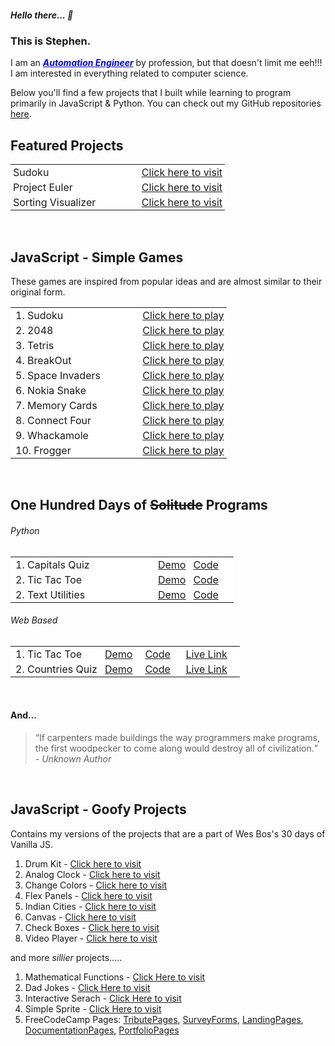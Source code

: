##### Hello there... 👋

### This is Stephen.

I am an ***<a style="color:blue !important; text-decoration-line: underline;" href="https://www.linkedin.com/in/stephenmarri" target="_blank">Automation Engineer</a>*** by profession, but that doesn't limit me eeh!!! I am interested in everything related to computer science.

Below you'll find a few projects that I built while learning to program primarily in JavaScript & Python. You can check out my GitHub repositories <a href="https://github.com/stephenmarri" target="_blank" style="text-decoration:underline">here</a>.
<br>

## Featured Projects
<table>
  <tr style="border:0 !important;background-color: white !important;"><td style="border:0 !important; padding:2px 4px !important;width:60%">Sudoku</td><td style="border:0 !important; padding:2px 4px !important"><a href="https://stephenmarri.github.io/games/sudoku/" target="_blank">Click here to visit</a></td></tr>
  <tr style="border:0 !important;background-color: white !important;"><td style="border:0 !important; padding:2px 4px !important">Project Euler</td><td style="border:0 !important; padding:2px 4px !important"><a href="https://stephenmarri.github.io/project_euler/site/" target="_blank">Click here to visit</a></td></tr>
  <tr style="border:0 !important;background-color: white !important;"><td style="border:0 !important; padding:2px 4px !important">Sorting Visualizer</td><td style="border:0 !important; padding:2px 4px !important"><a href="https://stephenmarri.github.io/js_projects/sortingVisualizer/" target="_blank">Click here to visit</a></td></tr>
</table>
<br>

## JavaScript - Simple Games
These games are inspired from popular ideas and are almost similar to their original form.

<table >
<tr style="border:0 !important;background-color: white !important;"><td style="border:0 !important; padding:2px 8px !important;width:60%">1. Sudoku</td><td style="border:0;padding:2px 4px !important"><a href="https://stephenmarri.github.io/games/sudoku/" target="_blank">Click here to play</a></td></tr>
<tr style="border:0 !important;background-color: white !important;"><td style="border:0 !important; padding:2px 8px !important;">2. 2048</td><td style="border:0;padding:2px 4px !important"><a href="https://stephenmarri.github.io/games/2048/" target="_blank">Click here to play</a></td></tr>
<tr style="border:0 !important;background-color: white !important;"><td style="border:0 !important; padding:2px 8px !important;">3. Tetris</td><td style="border:0;padding:2px 4px !important"><a href="https://stephenmarri.github.io/games/tetris/" target="_blank">Click here to play</a></td></tr>
<tr style="border:0 !important;background-color: white !important;"><td style="border:0 !important; padding:2px 8px !important;">4. BreakOut</td><td style="border:0;padding:2px 4px !important"><a href="https://stephenmarri.github.io/games/breakout/" target="_blank">Click here to play</a></td></tr>
<tr style="border:0 !important;background-color: white !important;"><td style="border:0 !important; padding:2px 8px !important;">5. Space Invaders</td><td style="border:0;padding:2px 4px !important"><a href="https://stephenmarri.github.io/games/spaceInvaders/" target="_blank">Click here to play</a></td></tr>
<tr style="border:0 !important;background-color: white !important;"><td style="border:0 !important; padding:2px 8px !important;">6. Nokia Snake</td><td style="border:0;padding:2px 4px !important"><a href="https://stephenmarri.github.io/games/nokiasnake/" target="_blank">Click here to play</a></td></tr>
<tr style="border:0 !important;background-color: white !important;"><td style="border:0 !important; padding:2px 8px !important;">7. Memory Cards</td><td style="border:0;padding:2px 4px !important"><a href="https://stephenmarri.github.io/games/memoryCards/" target="_blank">Click here to play</a></td></tr>
<tr style="border:0 !important;background-color: white !important;"><td style="border:0 !important; padding:2px 8px !important;">8. Connect Four</td><td style="border:0;padding:2px 4px !important"><a href="https://stephenmarri.github.io/games/connectfour/" target="_blank">Click here to play</a></td></tr>
<tr style="border:0 !important;background-color: white !important;"><td style="border:0 !important; padding:2px 8px !important;">9. Whackamole</td><td style="border:0;padding:2px 4px !important"><a href="https://stephenmarri.github.io/games/whackamole/" target="_blank">Click here to play</a></td></tr>
<tr style="border:0 !important;background-color: white !important;"><td style="border:0 !important; padding:2px 8px !important;">10. Frogger</td><td style="border:0;padding:2px 4px !important"><a href="https://stephenmarri.github.io/games/frogger/" target="_blank">Click here to play</a></td></tr>
</table>
<br>

## One Hundred Days of ~~Solitude~~  Programs
###### Python
<table >
  <tr style="border:0 !important;background-color: white !important;"><td style="border:0 !important; padding:2px 8px !important; width:65%">1. Capitals Quiz</td><td style="border:0;padding:2px 4px !important"><a href="https://github.com/stephenmarri/100-Projects/blob/main/python/01.CapitalsQuiz/demo.gif?raw=true?raw=true" target="_blank">Demo</a></td><td style="border:0 !important; padding:2px 8px !important;"><a href="https://github.com/stephenmarri/100-Projects/tree/main/python/01.CapitalsQuiz" target="_blank">Code</a></td><td style="border:0 !important; padding:2px 8px !important;"><a href="" target="_blank"></a></td></tr>
  <tr style="border:0 !important;background-color: white !important;"><td style="border:0 !important; padding:2px 8px !important;">2. Tic Tac Toe</td><td style="border:0;padding:2px 4px !important"><a href="https://github.com/stephenmarri/100-Projects/blob/main/python/02.TicTacToe/demo.gif?raw=true?raw=true" target="_blank">Demo</a></td><td style="border:0 !important; padding:2px 8px !important;"><a href="https://github.com/stephenmarri/100-Projects/tree/main/python/02.TicTacToe" target="_blank">Code</a></td><td style="border:0 !important; padding:2px 8px !important;"><a href="" target="_blank"></a></td></tr>
  <tr style="border:0 !important;background-color: white !important;"><td style="border:0 !important; padding:2px 8px !important;">2. Text Utilities</td><td style="border:0;padding:2px 4px !important"><a href="https://github.com/stephenmarri/100-Projects/blob/main/python/03.TextUtilitiesz/demo.gif?raw=true?raw=true" target="_blank">Demo</a></td><td style="border:0 !important; padding:2px 8px !important;"><a href="https://github.com/stephenmarri/100-Projects/tree/main/python/03.TextUtilities" target="_blank">Code</a></td><td style="border:0 !important; padding:2px 8px !important;"><a href="" target="_blank"></a></td></tr>
</table>

###### Web Based
<table >
  <tr style="border:0 !important;background-color: white !important;"><td style="border:0 !important; padding:2px 8px !important; width:40%">1. Tic Tac Toe</td><td style="border:0;padding:2px 4px !important"><a href="https://github.com/stephenmarri/100-Projects/blob/main/javascript/01.TicTacToe/TicTacToe/public/demo.gif?raw=true" target="_blank">Demo</a></td><td style="border:0 !important; padding:2px 8px !important;"><a href="https://github.com/stephenmarri/100-Projects/tree/main/javascript/01.TicTacToe/TicTacToe" target="_blank">Code</a></td><td style="border:0 !important; padding:2px 8px !important;"><a href="https://100projects-01-tictactoe-git-main-stephenmarris-projects.vercel.app/" target="_blank">Live Link</a></td></tr>
  <tr style="border:0 !important;background-color: white !important;"><td style="border:0 !important; padding:2px 8px !important;">2. Countries Quiz </td><td style="border:0;padding:2px 4px !important"><a href="https://github.com/stephenmarri/100-Projects/blob/main/javascript/2.CapitalsQuiz/public/demo.gif?raw=true" target="_blank">Demo</a></td><td style="border:0 !important; padding:2px 8px !important;"><a href="https://github.com/stephenmarri/100-Projects/blob/main/javascript/2.CapitalsQuiz" target="_blank">Code</a></td><td style="border:0 !important; padding:2px 8px !important;"><a href="https://100projects-02-countriesquiz.vercel.app/" target="_blank">Live Link</a></td></tr>
</table>
<br>

#### And...
> <q>If carpenters made buildings the way programmers make programs, the first woodpecker to come along would destroy all of civilization.</q><br><em>- Unknown Author</em>

<br>

## JavaScript - Goofy Projects
  Contains my versions of the projects that are a part of Wes Bos's 30 days of Vanilla JS.
   1. Drum Kit -  <a href="https://stephenmarri.github.io/JavaScript30/01-DrumKit/" target="_blank">Click here to visit</a>
   2. Analog Clock -  <a href="https://stephenmarri.github.io/JavaScript30/02-AnalogClock/index.html" target="_blank">Click here to visit</a>
   3. Change Colors -  <a href="https://stephenmarri.github.io/JavaScript30/03-CSSVariables/" target="_blank">Click here to visit</a>
   4. Flex Panels -  <a href="https://stephenmarri.github.io/JavaScript30/05-FlexPanels/index.html" target="_blank">Click here to visit</a>
   5. Indian Cities -  <a href="https://stephenmarri.github.io/JavaScript30/06-TypeAhead/" target="_blank">Click here to visit</a>
   6. Canvas -  <a href="https://stephenmarri.github.io/JavaScript30/08-Canvas/" target="_blank">Click here to visit</a>
   7. Check Boxes -  <a href="https://stephenmarri.github.io/JavaScript30/10-CheckBoxes/" target="_blank">Click here to visit</a>
   8. Video Player -  <a href="https://stephenmarri.github.io/JavaScript30/11-VideoPlayer/" target="_blank">Click here to visit</a>

   
  and more *sillier* projects.....
   1. Mathematical Functions - <a href="https://stephenmarri.github.io/js_projects/mathFunctions/" target="_blank">Click Here to visit</a>
   2. Dad Jokes - <a href="https://stephenmarri.github.io/singletons/randomDadJokes/" target="_blank">Click Here to visit</a>
   3. Interactive Serach - <a href="https://stephenmarri.github.io/singletons/interactiveSearchBox/" target="_blank">Click Here to visit</a>
   4. Simple Sprite - <a href="https://stephenmarri.github.io/singletons/sprites/index.html" target="_blank">Click Here to visit</a>  
   5. FreeCodeCamp Pages: [TributePages](https://stephenmarri.github.io/fcc/tributePages/), [SurveyForms](https://stephenmarri.github.io/fcc/surveyForms/), [LandingPages](https://stephenmarri.github.io/fcc/landingPages/), [DocumentationPages](https://stephenmarri.github.io/fcc/documentationPages/), [PortfolioPages](https://stephenmarri.github.io/fcc/portfolioPages/)

